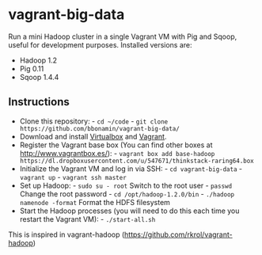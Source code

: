 vagrant-big-data
========================
Run a mini Hadoop cluster in a single Vagrant VM with Pig and Sqoop, useful for development purposes. 
Installed versions are:
  - Hadoop 1.2
  - Pig 0.11
  - Sqoop 1.4.4


## Instructions

- Clone this repository:
      - ```cd ~/code```
      - ```git clone https://github.com/bbonamin/vagrant-big-data/```
- Download and install [Virtualbox](https://www.virtualbox.org/) and [Vagrant](http://www.vagrantup.com/).
- Register the Vagrant base box (You can find other boxes at http://www.vagrantbox.es/):
      - ```vagrant box add base-hadoop https://dl.dropboxusercontent.com/u/547671/thinkstack-raring64.box```
- Initialize the Vagrant VM and log in via SSH:
      - ```cd vagrant-big-data```
      - ```vagrant up```
      - ```vagrant ssh master```
- Set up Hadoop:
      - ```sudo su - root``` Switch to the root user
      - ``` passwd ``` Change the root password
      - ```cd /opt/hadoop-1.2.0/bin```
      - ```./hadoop namenode -format``` Format the HDFS filesystem
- Start the Hadoop processes (you will need to do this each time you restart the Vagrant VM):
      - ```./start-all.sh```
      

This is inspired in vagrant-hadoop (https://github.com/rkrol/vagrant-hadoop)
